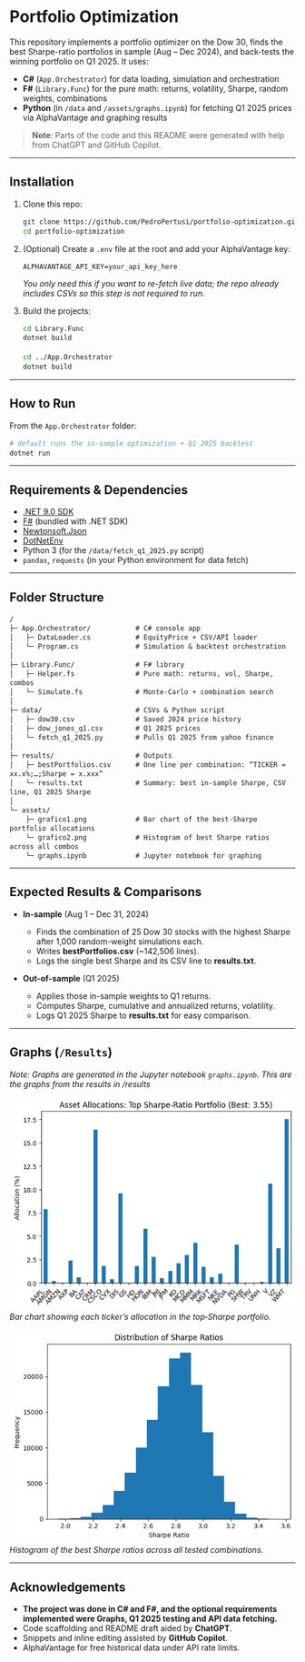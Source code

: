 # Portfolio Optimization

This repository implements a portfolio optimizer on the Dow 30, finds the best Sharpe-ratio portfolios in sample (Aug – Dec 2024), and back-tests the winning portfolio on Q1 2025. It uses:

* **C#** (`App.Orchestrator`) for data loading, simulation and orchestration
* **F#** (`Library.Func`) for the pure math: returns, volatility, Sharpe, random weights, combinations
* **Python** (in `/data` and `/assets/graphs.ipynb`) for fetching Q1 2025 prices via AlphaVantage and graphing results

> **Note**: Parts of the code and this README were generated with help from ChatGPT and GitHub Copilot.

---

## Installation

1. Clone this repo:

   ```bash
   git clone https://github.com/PedroPertusi/portfolio-optimization.git
   cd portfolio-optimization
   ```

2. (Optional) Create a `.env` file at the root and add your AlphaVantage key:

   ```env
   ALPHAVANTAGE_API_KEY=your_api_key_here
   ```

   *You only need this if you want to re-fetch live data; the repo already includes CSVs so this step is not required to run.*

3. Build the projects:

   ```bash
   cd Library.Func
   dotnet build

   cd ../App.Orchestrator
   dotnet build
   ```

---

## How to Run

From the `App.Orchestrator` folder:

```bash
# default runs the in-sample optimization + Q1 2025 backtest
dotnet run
```

---

## Requirements & Dependencies

* [.NET 9.0 SDK](https://dotnet.microsoft.com/download)
* [F#](https://fsharp.org/) (bundled with .NET SDK)
* [Newtonsoft.Json](https://www.nuget.org/packages/Newtonsoft.Json)
* [DotNetEnv](https://www.nuget.org/packages/DotNetEnv)
* Python 3 (for the `/data/fetch_q1_2025.py` script)
* `pandas`, `requests` (in your Python environment for data fetch)

---

## Folder Structure

```
/
├─ App.Orchestrator/           # C# console app
│   ├─ DataLoader.cs           # EquityPrice + CSV/API loader
│   └─ Program.cs              # Simulation & backtest orchestration
│
├─ Library.Func/               # F# library
│   ├─ Helper.fs               # Pure math: returns, vol, Sharpe, combos
│   └─ Simulate.fs             # Monte-Carlo + combination search
│
├─ data/                       # CSVs & Python script
│   ├─ dow30.csv               # Saved 2024 price history
│   ├─ dow_jones_q1.csv        # Q1 2025 prices
│   └─ fetch_q1_2025.py        # Pulls Q1 2025 from yahoo finance
│
├─ results/                    # Outputs
│   ├─ bestPortfolios.csv      # One line per combination: “TICKER = xx.x%;…;Sharpe = x.xxx”
│   └─ results.txt             # Summary: best in-sample Sharpe, CSV line, Q1 2025 Sharpe
│
└─ assets/
    ├─ grafico1.png            # Bar chart of the best‐Sharpe portfolio allocations
    └─ grafico2.png            # Histogram of best Sharpe ratios across all combos
    └─ graphs.ipynb            # Jupyter notebook for graphing
```

---

## Expected Results & Comparisons

* **In-sample** (Aug 1 – Dec 31, 2024)

  * Finds the combination of 25 Dow 30 stocks with the highest Sharpe after 1,000 random-weight simulations each.
  * Writes **bestPortfolios.csv** (\~142,506 lines).
  * Logs the single best Sharpe and its CSV line to **results.txt**.

* **Out-of-sample** (Q1 2025)

  * Applies those in-sample weights to Q1 returns.
  * Computes Sharpe, cumulative and annualized returns, volatility.
  * Logs Q1 2025 Sharpe to **results.txt** for easy comparison.

---

## Graphs (`/Results`)
*Note: Graphs are generated in the Jupyter notebook `graphs.ipynb`. This are the graphs from the results in /results*

![alt text](assets/graph1.png)
*Bar chart showing each ticker’s allocation in the top‐Sharpe portfolio.*

![alt text](assets/graph2.png)
*Histogram of the best Sharpe ratios across all tested combinations.*

---

## Acknowledgements

* **The project was done in C# and F#, and the optional requirements implemented were Graphs, Q1 2025 testing and API data fetching.**
* Code scaffolding and README draft aided by **ChatGPT**.
* Snippets and inline editing assisted by **GitHub Copilot**.
* AlphaVantage for free historical data under API rate limits.

